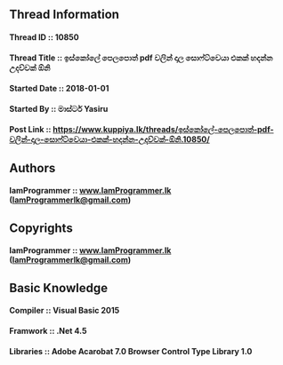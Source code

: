 ## Thread Information

#### Thread ID :: 10850
#### Thread Title :: ඉස්කෝලේ පෙලපොත් pdf වලින් දාල සොෆ්ට්වෙයා එකක් හදන්න උදව්වක් ඕනි
#### Started Date :: 2018-01-01
#### Started By :: මාස්ටර් Yasiru
#### Post Link :: https://www.kuppiya.lk/threads/ඉස්කෝලේ-පෙලපොත්-pdf-වලින්-දාල-සොෆ්ට්වෙයා-එකක්-හදන්න-උදව්වක්-ඕනි.10850/


## Authors

#### IamProgrammer :: www.IamProgrammer.lk (IamProgrammerlk@gmail.com)


## Copyrights

#### IamProgrammer :: www.IamProgrammer.lk (IamProgrammerlk@gmail.com)


## Basic Knowledge

#### Compiler :: Visual Basic 2015
#### Framwork :: .Net 4.5
#### Libraries :: Adobe Acarobat 7.0 Browser Control Type Library 1.0
